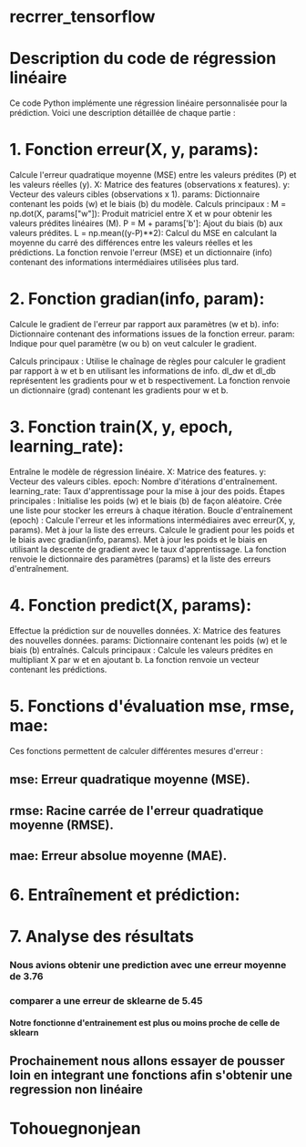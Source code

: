 # recrrer_tensorflow

# Description du code de régression linéaire
Ce code Python implémente une régression linéaire personnalisée pour la prédiction. Voici une description détaillée de chaque partie :

# 1. Fonction erreur(X, y, params):

Calcule l'erreur quadratique moyenne (MSE) entre les valeurs prédites (P) et les valeurs réelles (y).
X: Matrice des features (observations x features).
y: Vecteur des valeurs cibles (observations x 1).
params: Dictionnaire contenant les poids (w) et le biais (b) du modèle.
Calculs principaux :
M = np.dot(X, params["w"]): Produit matriciel entre X et w pour obtenir les valeurs prédites linéaires (M).
P = M + params['b']: Ajout du biais (b) aux valeurs prédites.
L = np.mean((y-P)**2): Calcul du MSE en calculant la moyenne du carré des différences entre les valeurs réelles et les prédictions.
La fonction renvoie l'erreur (MSE) et un dictionnaire (info) contenant des informations intermédiaires utilisées plus tard.

# 2. Fonction gradian(info, param):

Calcule le gradient de l'erreur par rapport aux paramètres (w et b).
info: Dictionnaire contenant des informations issues de la fonction erreur.
param: Indique pour quel paramètre (w ou b) on veut calculer le gradient.

Calculs principaux :
Utilise le chaînage de règles pour calculer le gradient par rapport à w et b en utilisant les informations de info.
dl_dw et dl_db représentent les gradients pour w et b respectivement.
La fonction renvoie un dictionnaire (grad) contenant les gradients pour w et b.

# 3. Fonction train(X, y, epoch, learning_rate):

Entraîne le modèle de régression linéaire.
X: Matrice des features.
y: Vecteur des valeurs cibles.
epoch: Nombre d'itérations d'entraînement.
learning_rate: Taux d'apprentissage pour la mise à jour des poids.
Étapes principales :
Initialise les poids (w) et le biais (b) de façon aléatoire.
Crée une liste pour stocker les erreurs à chaque itération.
Boucle d'entraînement (epoch) :
Calcule l'erreur et les informations intermédiaires avec erreur(X, y, params).
Met à jour la liste des erreurs.
Calcule le gradient pour les poids et le biais avec gradian(info, params).
Met à jour les poids et le biais en utilisant la descente de gradient avec le taux d'apprentissage.
La fonction renvoie le dictionnaire des paramètres (params) et la liste des erreurs d'entraînement.

# 4. Fonction predict(X, params):

Effectue la prédiction sur de nouvelles données.
X: Matrice des features des nouvelles données.
params: Dictionnaire contenant les poids (w) et le biais (b) entraînés.
Calculs principaux :
Calcule les valeurs prédites en multipliant X par w et en ajoutant b.
La fonction renvoie un vecteur contenant les prédictions.

# 5. Fonctions d'évaluation mse, rmse, mae:

Ces fonctions permettent de calculer différentes mesures d'erreur :
## mse: Erreur quadratique moyenne (MSE).
## rmse: Racine carrée de l'erreur quadratique moyenne (RMSE).
## mae: Erreur absolue moyenne (MAE).
# 6. Entraînement et prédiction:
# 7. Analyse des résultats 
### Nous avions obtenir une prediction avec une erreur moyenne de 3.76
### comparer a une erreur de sklearne de 5.45
#### Notre fonctionne d'entrainement est plus ou moins proche de celle de sklearn


## Prochainement nous allons essayer de pousser loin en integrant une fonctions afin s'obtenir une regression non linéaire
# Tohouegnonjean
